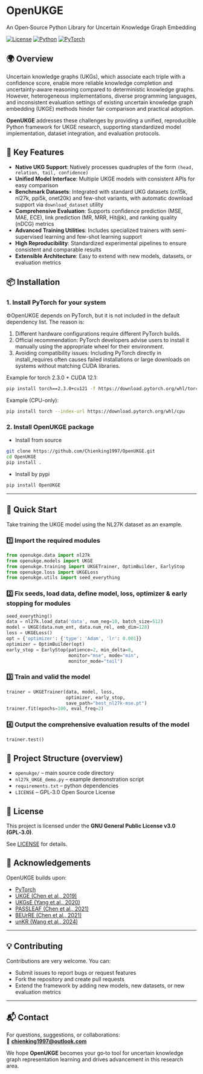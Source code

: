 # OpenUKGE  
An Open‑Source Python Library for Uncertain Knowledge Graph Embedding

[![License](https://img.shields.io/badge/license-GPL--3.0-blue.svg)](LICENSE)
[![Python](https://img.shields.io/badge/python-3.8%2B-green.svg)](https://www.python.org/)
[![PyTorch](https://img.shields.io/badge/PyTorch-%E2%9D%A4-red?logo=pytorch)](https://pytorch.org/)

## 🌍 Overview  
Uncertain knowledge graphs (UKGs), which associate each triple with a confidence score, enable more reliable knowledge completion and uncertainty-aware reasoning compared to deterministic knowledge graphs. However, heterogeneous implementations, diverse programming languages, and inconsistent evaluation settings of existing uncertain knowledge graph embedding (UKGE) methods hinder fair comparison and practical adoption.

**OpenUKGE** addresses these challenges by providing a unified, reproducible Python framework for UKGE research, supporting standardized model implementation, dataset integration, and evaluation protocols.

## 🧩 Key Features  
- **Native UKG Support**: Natively processes quadruples of the form `(head, relation, tail, confidence)`  
- **Unified Model Interface**: Multiple UKGE models with consistent APIs for easy comparison  
- **Benchmark Datasets**: Integrated with standard UKG datasets (cn15k, nl27k, ppi5k, onet20k) and few-shot variants, with automatic download support via `download_dataset` utility  
- **Comprehensive Evaluation**: Supports confidence prediction (MSE, MAE, ECE), link prediction (MR, MRR, Hit@k), and ranking quality (nDCG) metrics  
- **Advanced Training Utilities**: Includes specialized trainers with semi-supervised learning and few-shot learning support  
- **High Reproducibility**: Standardized experimental pipelines to ensure consistent and comparable results  
- **Extensible Architecture**: Easy to extend with new models, datasets, or evaluation metrics

## 📦 Installation
### 1. Install PyTorch for your system 
⚙️OpenUKGE depends on PyTorch, but it is not included in the default dependency list. The reason is: 

1. Different hardware configurations require different PyTorch builds.
2. Official recommendation: PyTorch developers advise users to install it manually using the appropriate wheel for their environment.
3. Avoiding compatibility issues: Including PyTorch directly in install_requires often causes failed installations or large downloads on systems without matching CUDA libraries.

Example for torch 2.3.0 + CUDA 12.1:
```bash
pip install torch==2.3.0+cu121 -f https://download.pytorch.org/whl/torch_stable.html
```
Example (CPU-only):
```bash
pip install torch --index-url https://download.pytorch.org/whl/cpu
```
### 2. Install OpenUKGE package
+ Install from source
```bash
git clone https://github.com/Chienking1997/OpenUKGE.git  
cd OpenUKGE  
pip install .
```
+ Install by pypi
```bash
pip install OpenUKGE
```
---

## 🚀 Quick Start
Take training the UKGE model using the NL27K dataset as an example.  
### 1️⃣ Import the required modules
```python
from openukge.data import nl27k
from openukge.models import UKGE
from openukge.training import UKGETrainer, OptimBuilder, EarlyStop
from openukge.loss import UKGELoss
from openukge.utils import seed_everything
```
### 2️⃣ Fix seeds, load data, define model, loss, optimizer & early stopping for modules
```python
seed_everything()
data = nl27k.load_data('data', num_neg=10, batch_size=512)
model = UKGE(data.num_ent, data.num_rel, emb_dim=128)
loss = UKGELoss()
opt = {'optimizer': {'type': 'Adam', 'lr': 0.001}}
optimizer = OptimBuilder(opt)
early_stop = EarlyStop(patience=2, min_delta=0, 
                       monitor="mse", mode="min", 
                       monitor_mode="tail")
```
### 3️⃣ Train and valid the model
```python
trainer = UKGETrainer(data, model, loss, 
                      optimizer, early_stop, 
                      save_path="best_nl27k-mse.pt")
trainer.fit(epochs=100, eval_freq=2)
```
### 4️⃣ Output the comprehensive evaluation results of the model
```python
trainer.test()
```

## 📂 Project Structure (overview)  
- `openukge/` – main source code directory
- `nl27k_UKGE_demo.py` – example demonstration script  
- `requirements.txt` – python dependencies  
- `LICENSE` – GPL‑3.0 Open Source License  

## 🪪 License  
This project is licensed under the **GNU General Public License v3.0 (GPL‑3.0)**.

See [LICENSE](LICENSE) for details.

## 🤝 Acknowledgements

OpenUKGE builds upon:
- [PyTorch](https://pytorch.org/) 
- [UKGE (Chen et al., 2019)](https://github.com/stasl0217/UKGE)
- [UKGsE (Yang et al., 2020)](https://github.com/ShihanYang/UKGsE)
- [PASSLEAF (Chen et al., 2021)](https://github.com/Franklyncc/PASSLEAF)
- [BEUrRE (Chen et al., 2021)](https://github.com/stasl0217/beurre)
- [unKR (Wang et al., 2024)](https://github.com/seucoin/unKR)
---

## 💡 Contributing  
Contributions are very welcome. You can:  
- Submit issues to report bugs or request features  
- Fork the repository and create pull requests  
- Extend the framework by adding new models, new datasets, or new evaluation metrics  

---
## 📬 Contact

For questions, suggestions, or collaborations:  
📧 **chienking1997@outlook.com**

We hope **OpenUKGE** becomes your go‑to tool for uncertain knowledge graph representation learning and drives advancement in this research area.

